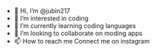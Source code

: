 - 👋 Hi, I’m @jubin217
- 👀 I’m interested in coding
- 🌱 I’m currently learning coding languages
- 💞️ I’m looking to collaborate on moding apps
- 📫 How to reach me 
Connect me on instagram

<!---
jubin217/jubin217 is a ✨ special ✨ repository because its `README.md` (this file) appears on your GitHub profile.
You can click the Preview link to take a look at your changes.
--->
